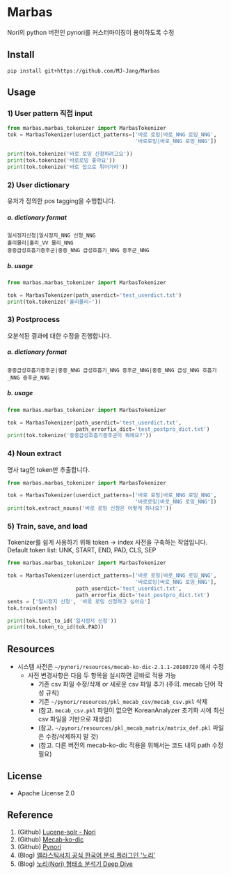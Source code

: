 # Marbas

Nori의 python 버전인 pynori를 커스터마이징이 용이하도록 수정


## Install

```
pip install git+https://github.com/MJ-Jang/Marbas
```

## Usage
### 1) User pattern 직접 input
```python
from marbas.marbas_tokenizer import MarbasTokenizer
tok = MarbasTokenizer(userdict_patterns=['바로 로밍|바로_NNG 로밍_NNG',
                                         '바로로밍|바로_NNG 로밍_NNG'])

print(tok.tokenize('바로 로밍 신청하려고요'))
print(tok.tokenize('바로로밍 좋아요'))
print(tok.tokenize('바로 집으로 튀어가라'))
```

### 2) User dictionary
유저가 정의한 pos tagging을 수행합니다.
##### a. dictionary format
```text
일시정지신청|일시정지_NNG 신청_NNG
홀리몰리|홀리_VV 몰리_NNG
중증급성호흡기증후군|중증_NNG 급성호흡기_NNG 증후군_NNG
```
##### b. usage
```python
from marbas.marbas_tokenizer import MarbasTokenizer

tok = MarbasTokenizer(path_userdict='test_userdict.txt')
print(tok.tokenize('홀리몰리~'))
```

### 3) Postprocess
오분석된 결과에 대한 수정을 진행합니다.
##### a. dictionary format
```text
중증급성호흡기증후군|중증_NNG 급성호흡기_NNG 증후군_NNG|중증_NNG 급성_NNG 호흡기_NNG 증후군_NNG
```
##### b. usage
```python
from marbas.marbas_tokenizer import MarbasTokenizer

tok = MarbasTokenizer(path_userdict='test_userdict.txt',
                      path_errorfix_dict='test_postpro_dict.txt')
print(tok.tokenize('중증급성호흡기증후군이 뭐에요?'))
```

### 4) Noun extract
명사 tag인 token만 추출합니다.
```python
from marbas.marbas_tokenizer import MarbasTokenizer

tok = MarbasTokenizer(userdict_patterns=['바로 로밍|바로_NNG 로밍_NNG',
                                         '바로로밍|바로_NNG 로밍_NNG'])
print(tok.extract_nouns('바로 로밍 신청은 어떻게 하나요?'))
```

### 5) Train, save, and load
Tokenizer를 쉽게 사용하기 위해 token -> index 사전을 구축하는 작업입니다. 
Default token list: UNK, START, END, PAD, CLS, SEP
```python
from marbas.marbas_tokenizer import MarbasTokenizer

tok = MarbasTokenizer(userdict_patterns=['바로 로밍|바로_NNG 로밍_NNG',
                                         '바로로밍|바로_NNG 로밍_NNG'],
                      path_userdict='test_userdict.txt',
                      path_errorfix_dict='test_postpro_dict.txt')
sents = ['일시정지 신청', '바로 로밍 신청하고 싶어요']
tok.train(sents)

print(tok.text_to_id('일시정지 신청'))
print(tok.token_to_id(tok.PAD))
```


## Resources
* 시스템 사전은 `~/pynori/resources/mecab-ko-dic-2.1.1-20180720` 에서 수정
   * 사전 변경사항은 다음 두 항목을 실시하면 곧바로 적용 가능
      * 기존 csv 파일 수정/삭제 or 새로운 csv 파일 추가 (주의. mecab 단어 작성 규칙)
      * 기존 `~/pynori/resources/pkl_mecab_csv/mecab_csv.pkl` 삭제
      * (참고. `mecab_csv.pkl` 파일이 없으면 KoreanAnalyzer 초기화 시에 최신 csv 파일을 기반으로 재생성)
      * (참고. `~/pynori/resources/pkl_mecab_matrix/matrix_def.pkl` 파일은 수정/삭제하지 말 것)
      * (참고. 다른 버전의 mecab-ko-dic 적용을 위해서는 코드 내의 path 수정 필요)

## License

* Apache License 2.0

## Reference
1. (Github) [Lucene-solr - Nori](https://github.com/apache/lucene-solr/tree/master/lucene/analysis/nori)
2. (Github) [Mecab-ko-dic](https://bitbucket.org/eunjeon/mecab-ko-dic/src/master/)
3. (Github) [Pynori](https://github.com/gritmind/python-nori)
3. (Blog) [엘라스틱서치 공식 한국어 분석 플러그인 '노리'](https://www.elastic.co/kr/blog/nori-the-official-elasticsearch-plugin-for-korean-language-analysis)
4. (Blog) [노리(Nori) 형태소 분석기 Deep Dive](https://gritmind.github.io/2019/05/nori-deep-dive.html)

